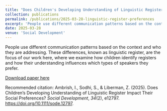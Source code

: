 ```yaml
---
title: "Does Children's Developing Understanding of Linguistic Register Impact Their Social Preferences?"
collection: publications
permalink: /publications/2025-03-28-linguistic-register-preferences
excerpt: 'People use different communication patterns based on the context and who they are addressing. These differences, known as linguistic register, are the focus of our work here, where we examine how children identify registers and how their understanding influences which types of speakers they prefer.'
date: 2025-03-28
venue: 'Social Development'
---
```

People use different communication patterns based on the context and who they are addressing. These differences, known as linguistic register, are the focus of our work here, where we examine how children identify registers and how their understanding influences which types of speakers they prefer.

[Download paper here](http://iambrish.github.io/files/ambrishetal.2025.pdf)

Recommended citation: Ambrish, I., Sodhi, S., & Liberman, Z. (2025). Does Children’s Developing Understanding of Linguistic Register Impact Their Social Preferences? <i>Social Development</i>, <i>34</i>(2), e12797. https://doi.org/10.1111/sode.12797.
